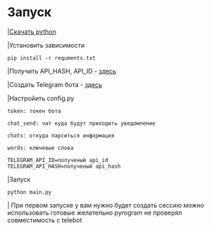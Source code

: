 # Запуск 

|[Скачать python](https://www.python.org/ftp/python/3.13.2/python-3.13.2-amd64.exe)



|Установить зависимости
```
pip install -r requments.txt
```


|Получить API_HASH, API_ID - [здесь](https://my.telegram.org/auth)

|Создать Telegram бота - [здесь](https://t.me/BotFather)

|Настройить config.py

```
token: токен бота
```

```
chat_send: чат куда будут приходить уведомление
```

```
chats: откуда парситься информация
```

```
words: ключевые слова
```

```
TELEGRAM_API_ID=полученый api_id
TELEGRAM_API_HASH=полученый api_hash
```


|Запуск
```
python main.py
```

| При первом запуске у вам нужно будет создать сессию можно использовать готовые желательно pyrogram не проверял совместимость с telebot


